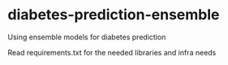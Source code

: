 # diabetes-prediction-ensemble
Using ensemble models for diabetes prediction

Read requirements.txt for the needed libraries and infra needs

